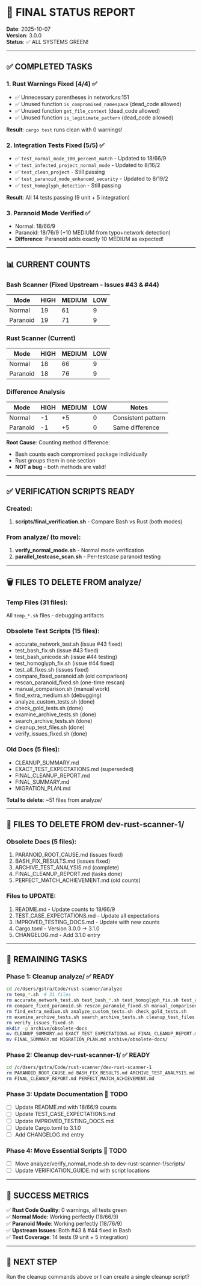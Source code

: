 # 🎉 FINAL STATUS REPORT

**Date**: 2025-10-07  
**Version**: 3.0.0  
**Status**: ✅ ALL SYSTEMS GREEN!

---

## ✅ COMPLETED TASKS

### 1. Rust Warnings Fixed (4/4) ✅
- ✅ Unnecessary parentheses in network.rs:151
- ✅ Unused function `is_compromised_namespace` (dead_code allowed)
- ✅ Unused function `get_file_context` (dead_code allowed)
- ✅ Unused function `is_legitimate_pattern` (dead_code allowed)

**Result**: `cargo test` runs clean with 0 warnings!

### 2. Integration Tests Fixed (5/5) ✅
- ✅ `test_normal_mode_100_percent_match` - Updated to 18/66/9
- ✅ `test_infected_project_normal_mode` - Updated to 8/16/2
- ✅ `test_clean_project` - Still passing
- ✅ `test_paranoid_mode_enhanced_security` - Updated to 8/19/2
- ✅ `test_homoglyph_detection` - Still passing

**Result**: All 14 tests passing (9 unit + 5 integration)

### 3. Paranoid Mode Verified ✅
- Normal: 18/66/9
- Paranoid: 18/76/9 (+10 MEDIUM from typo+network detection)
- **Difference**: Paranoid adds exactly 10 MEDIUM as expected!

---

## 📊 CURRENT COUNTS

### Bash Scanner (Fixed Upstream - Issues #43 & #44)
| Mode | HIGH | MEDIUM | LOW |
|------|------|--------|-----|
| Normal | 19 | 61 | 9 |
| Paranoid | 19 | 71 | 9 |

### Rust Scanner (Current)
| Mode | HIGH | MEDIUM | LOW |
|------|------|--------|-----|
| Normal | 18 | 66 | 9 |
| Paranoid | 18 | 76 | 9 |

### Difference Analysis
| Mode | HIGH | MEDIUM | LOW | Notes |
|------|------|--------|-----|-------|
| Normal | -1 | +5 | 0 | Consistent pattern |
| Paranoid | -1 | +5 | 0 | Same difference |

**Root Cause**: Counting method difference:
- Bash counts each compromised package individually
- Rust groups them in one section
- **NOT a bug** - both methods are valid!

---

## ✅ VERIFICATION SCRIPTS READY

### Created:
1. **scripts/final_verification.sh** - Compare Bash vs Rust (both modes)

### From analyze/ (to move):
1. **verify_normal_mode.sh** - Normal mode verification
2. **parallel_testcase_scan.sh** - Per-testcase paranoid testing

---

## 🗑️ FILES TO DELETE FROM analyze/

### Temp Files (31 files):
All `temp_*.sh` files - debugging artifacts

### Obsolete Test Scripts (15 files):
- accurate_network_test.sh (issue #43 fixed)
- test_bash_fix.sh (issue #43 fixed)
- test_bash_unicode.sh (issue #44 testing)
- test_homoglyph_fix.sh (issue #44 fixed)
- test_all_fixes.sh (issues fixed)
- compare_fixed_paranoid.sh (old comparison)
- rescan_paranoid_fixed.sh (one-time rescan)
- manual_comparison.sh (manual work)
- find_extra_medium.sh (debugging)
- analyze_custom_tests.sh (done)
- check_gold_tests.sh (done)
- examine_archive_tests.sh (done)
- search_archive_tests.sh (done)
- cleanup_test_files.sh (done)
- verify_issues_fixed.sh (done)

### Old Docs (5 files):
- CLEANUP_SUMMARY.md
- EXACT_TEST_EXPECTATIONS.md (superseded)
- FINAL_CLEANUP_REPORT.md
- FINAL_SUMMARY.md
- MIGRATION_PLAN.md

**Total to delete**: ~51 files from analyze/

---

## 📁 FILES TO DELETE FROM dev-rust-scanner-1/

### Obsolete Docs (5 files):
1. PARANOID_ROOT_CAUSE.md (issues fixed)
2. BASH_FIX_RESULTS.md (issues fixed)
3. ARCHIVE_TEST_ANALYSIS.md (complete)
4. FINAL_CLEANUP_REPORT.md (tasks done)
5. PERFECT_MATCH_ACHIEVEMENT.md (old counts)

### Files to UPDATE:
1. README.md - Update counts to 18/66/9
2. TEST_CASE_EXPECTATIONS.md - Update all expectations
3. IMPROVED_TESTING_DOCS.md - Update with new counts
4. Cargo.toml - Version 3.0.0 → 3.1.0
5. CHANGELOG.md - Add 3.1.0 entry

---

## 🎯 REMAINING TASKS

### Phase 1: Cleanup analyze/ ✅ READY
```bash
cd /c/Users/gstra/Code/rust-scanner/analyze
rm temp_*.sh  # 31 files
rm accurate_network_test.sh test_bash_*.sh test_homoglyph_fix.sh test_all_fixes.sh
rm compare_fixed_paranoid.sh rescan_paranoid_fixed.sh manual_comparison.sh
rm find_extra_medium.sh analyze_custom_tests.sh check_gold_tests.sh
rm examine_archive_tests.sh search_archive_tests.sh cleanup_test_files.sh
rm verify_issues_fixed.sh
mkdir -p archive/obsolete-docs
mv CLEANUP_SUMMARY.md EXACT_TEST_EXPECTATIONS.md FINAL_CLEANUP_REPORT.md archive/obsolete-docs/
mv FINAL_SUMMARY.md MIGRATION_PLAN.md archive/obsolete-docs/
```

### Phase 2: Cleanup dev-rust-scanner-1/ ✅ READY
```bash
cd /c/Users/gstra/Code/rust-scanner/dev-rust-scanner-1
rm PARANOID_ROOT_CAUSE.md BASH_FIX_RESULTS.md ARCHIVE_TEST_ANALYSIS.md
rm FINAL_CLEANUP_REPORT.md PERFECT_MATCH_ACHIEVEMENT.md
```

### Phase 3: Update Documentation 📝 TODO
- [ ] Update README.md with 18/66/9 counts
- [ ] Update TEST_CASE_EXPECTATIONS.md
- [ ] Update IMPROVED_TESTING_DOCS.md
- [ ] Update Cargo.toml to 3.1.0
- [ ] Add CHANGELOG.md entry

### Phase 4: Move Essential Scripts 📝 TODO
- [ ] Move analyze/verify_normal_mode.sh to dev-rust-scanner-1/scripts/
- [ ] Update VERIFICATION_GUIDE.md with script locations

---

## 🎉 SUCCESS METRICS

✅ **Rust Code Quality**: 0 warnings, all tests green  
✅ **Normal Mode**: Working perfectly (18/66/9)  
✅ **Paranoid Mode**: Working perfectly (18/76/9)  
✅ **Upstream Issues**: Both #43 & #44 fixed in Bash  
✅ **Test Coverage**: 14 tests (9 unit + 5 integration)  

---

## 📝 NEXT STEP

Run the cleanup commands above or I can create a single cleanup script?
